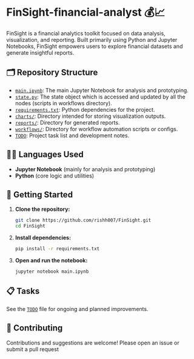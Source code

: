 # FinSight-financial-analyst 💰📈

FinSight is a financial analytics toolkit focused on data analysis, visualization, and reporting. Built primarily using Python and Jupyter Notebooks, FinSight empowers users to explore financial datasets and generate insightful reports.

## 🗂️ Repository Structure

- [`main.ipynb`](https://github.com/rishh007/FinSight/blob/main/main.ipynb): The main Jupyter Notebook for analysis and prototyping.
- [`state.py`](https://github.com/rishh007/FinSight/blob/main/state.py): The state object which is accessed and updated by all the nodes (scripts in workflows directory).
- [`requirements.txt`](https://github.com/rishh007/FinSight/blob/main/requirements.txt): Python dependencies for the project.
- [`charts/`](https://github.com/rishh007/FinSight/tree/main/charts): Directory intended for storing visualization outputs.
- [`reports/`](https://github.com/rishh007/FinSight/tree/main/reports): Directory for generated reports.
- [`workflows/`](https://github.com/rishh007/FinSight/tree/main/workflows): Directory for workflow automation scripts or configs.
- [`TODO`](https://github.com/rishh007/FinSight/blob/main/TODO): Project task list and development notes.

## 🧑‍💻 Languages Used

- **Jupyter Notebook** (mainly for analysis and prototyping)
- **Python** (core logic and utilities)

## 🚀 Getting Started

1. **Clone the repository:**
   ```bash
   git clone https://github.com/rishh007/FinSight.git
   cd FinSight
   ```

2. **Install dependencies:**
   ```bash
   pip install -r requirements.txt
   ```

3. **Open and run the notebook:**
   ```bash
   jupyter notebook main.ipynb
   ```

## 📋 Tasks

See the [`TODO`](https://github.com/rishh007/FinSight/blob/main/TODO) file for ongoing and planned improvements.

## 🤝 Contributing

Contributions and suggestions are welcome! Please open an issue or submit a pull request
